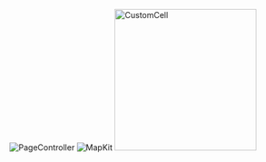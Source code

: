 ![PageController](https://user-images.githubusercontent.com/38347138/125178671-bf6da780-e1ef-11eb-9967-4b55f8519580.gif)
![MapKit](https://user-images.githubusercontent.com/38347138/125178672-c0063e00-e1ef-11eb-9439-f3b25835d005.gif)
<img width="250" alt="CustomCell" src="https://user-images.githubusercontent.com/38347138/125178761-69e5ca80-e1f0-11eb-86af-63f787449c13.png">
